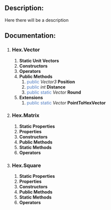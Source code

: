 ## Description:
Here there will be a description

## Documentation:
1. ### Hex.Vector
   1. **Static Unit Vectors**
   2. **Constructors** 
   3. **Operators**
   4. **Public Methods**
      1. <font color="#4B79C0">public</font> _Vector3_ **Position**
      2. <font color="#4B79C0">public</font> _int_ **Distance**
      3. <font color="#4B79C0">public static</font> _Vector_ **Round**
   5. **Extensions**
      1. <font color="#4B79C0">public static</font> _Vector_ **PointToHexVector**
3. ### Hex.Matrix
   1. **Static Properties** 
   2. **Properties**
   3. **Constructors**
   4. **Public Methods**
   5. **Static Methods**
   6. **Operators**
4. ### Hex.Square 
   1. **Static Properties**
   2. **Properties**
   3. **Constructors**
   4. **Public Methods**
   5. **Static Methods**
   6. **Operators**
